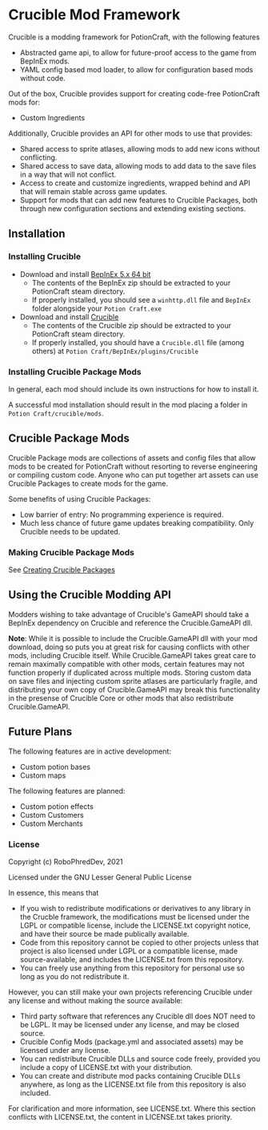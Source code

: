 # Crucible Mod Framework

Crucible is a modding framework for PotionCraft, with the following features

- Abstracted game api, to allow for future-proof access to the game from BepInEx mods.
- YAML config based mod loader, to allow for configuration based mods without code.

Out of the box, Crucible provides support for creating code-free PotionCraft mods for:

- Custom Ingredients

Additionally, Crucible provides an API for other mods to use that provides:

- Shared access to sprite atlases, allowing mods to add new icons without conflicting.
- Shared access to save data, allowing mods to add data to the save files in a way that will not conflict.
- Access to create and customize ingredients, wrapped behind and API that will remain stable across game updates.
- Support for mods that can add new features to Crucible Packages, both through new configuration sections and extending existing sections.

## Installation

### Installing Crucible

- Download and install [BepInEx 5.x 64 bit](https://github.com/BepInEx/BepInEx/releases)
  - The contents of the BepInEx zip should be extracted to your PotionCraft steam directory.
  - If properly installed, you should see a `winhttp.dll` file and `BepInEx` folder alongside your `Potion Craft.exe`
- Download and install [Crucible](https://github.com/RoboPhred/potioncraft-crucible/releases)
  - The contents of the Crucible zip should be extracted to your PotionCraft steam directory.
  - If properly installed, you should have a `Crucible.dll` file (among others) at `Potion Craft/BepInEx/plugins/Crucible`

### Installing Crucible Package Mods

In general, each mod should include its own instructions for how to install it.

A successful mod installation should result in the mod placing a folder in `Potion Craft/crucible/mods`.

## Crucible Package Mods

Crucible Package mods are collections of assets and config files that allow mods to be created for PotionCraft without resorting to reverse engineering or compiling custom code.
Anyone who can put together art assets can use Crucible Packages to create mods for the game.

Some benefits of using Crucible Packages:

- Low barrier of entry: No programming experience is required.
- Much less chance of future game updates breaking compatibility. Only Crucible needs to be updated.

### Making Crucible Package Mods

See [Creating Crucible Packages](https://github.com/RoboPhred/potioncraft-crucible/wiki/Getting-Started:-Crucible-Package-Mods)

## Using the Crucible Modding API

Modders wishing to take advantage of Crucible's GameAPI should take a BepInEx dependency on Crucible and reference the Crucible.GameAPI dll.

**Note**: While it is possible to include the Crucible.GameAPI dll with your mod download, doing so puts you at great risk for causing conflicts with other mods, including Crucible itself. While Crucible.GameAPI takes great care
to remain maximally compatible with other mods, certain features may not function properly if duplicated across multiple mods. Storing custom data on save files and injecting custom sprite atlases are particularly fragile, and distributing
your own copy of Crucible.GameAPI may break this functionality in the presense of Crucible Core or other mods that also redistribute Crucible.GameAPI.

## Future Plans

The following features are in active development:

- Custom potion bases
- Custom maps

The following features are planned:

- Custom potion effects
- Custom Customers
- Custom Merchants

### License

Copyright (c) RoboPhredDev, 2021

Licensed under the GNU Lesser General Public License

In essence, this means that

- If you wish to redistribute modifications or derivatives to any library in the Crucble framework, the modifications must be licensed under the LGPL or compatible license, include the LICENSE.txt copyright notice, and have their source be made publically available.
- Code from this repository cannot be copied to other projects unless that project is also licensed under LGPL or a compatible license, made source-available, and includes the LICENSE.txt from this repository.
- You can freely use anything from this repository for personal use so long as you do not redistribute it.

However, you can still make your own projects referencing Crucible under any license and without making the source available:

- Third party software that references any Crucible dll does NOT need to be LGPL. It may be licensed under any license, and may be closed source.
- Crucible Config Mods (package.yml and associated assets) may be licensed under any license.
- You can redistribute Crucible DLLs and source code freely, provided you include a copy of LICENSE.txt with your distribution.
- You can create and distribute mod packs containing Crucible DLLs anywhere, as long as the LICENSE.txt file from this repository is also included.

For clarification and more information, see LICENSE.txt.
Where this section conflicts with LICENSE.txt, the content in LICENSE.txt takes priority.
